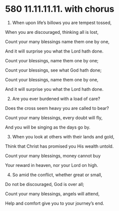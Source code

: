 # 580 11.11.11.11. with chorus

1.  When upon life’s billows you are tempest tossed,

When you are discouraged, thinking all is lost,

Count your many blessings name them one by one,

And it will surprise you what the Lord hath done.

Count your blessings, name them one by one;

Count your blessings, see what God hath done;

Count your blessings, name them one by one,

And it will surprise you what the Lord hath done.

2.  Are you ever burdened with a load of care?

Does the cross seem heavy you are called to bear?

Count your many blessings, every doubt will fly,

And you will be singing as the days go by.

3.  When you look at others with their lands and gold,

Think that Christ has promised you His wealth untold.

Count your many blessings, money cannot buy

Your reward in heaven, nor your Lord on high.

4.  So amid the conflict, whether great or small,

Do not be discouraged, God is over all;

Count your many blessings, angels will attend,

Help and comfort give you to your journey’s end.

